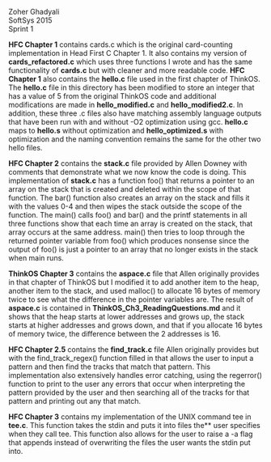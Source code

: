 Zoher Ghadyali  
SoftSys 2015  
Sprint 1

**HFC Chapter 1** contains cards.c which is the original card-counting implementation in Head First C Chapter 1. It also contains my version of **cards_refactored.c** which uses three functions I wrote and has the same functionality of **cards.c** but with cleaner and more readable code. **HFC Chapter 1** also contains the **hello.c** file used in the first chapter of ThinkOS. The **hello.c** file in this directory has been modified to store an integer that has a value of 5 from the original ThinkOS code and additional modifications are made in **hello_modified.c** and **hello_modified2.c**. In addition, these three .c files also have matching assembly language outputs that have been run with and without -O2 optimization using gcc. **hello.c** maps to **hello.s** without optimization and **hello_optimized.s** with optimization and the naming convention remains the same for the other two hello files.

**HFC Chapter 2** contains the **stack.c** file provided by Allen Downey with comments that demonstrate what we now know the code is doing. This implementation of **stack.c** has a function foo() that returns a pointer to an array on the stack that is created and deleted within the scope of that function. The bar() function also creates an array on the stack and fills it with the values 0-4 and then wipes the stack outside the scope of the function. The main() calls foo() and bar() and the printf statements in all three functions show that each time an array is created on the stack, that array occurs at the same address. main() then tries to loop through the returned pointer variable from foo() which produces nonsense since the output of foo() is just a pointer to an array that no longer exists in the stack when main runs.

**ThinkOS Chapter 3** contains the **aspace.c** file that Allen originally provides in that chapter of ThinkOS but I modified it to add another item to the heap, another item to the stack, and used malloc() to allocate 16 bytes of memory twice to see what the difference in the pointer variables are. The result of **aspace.c** is contained in **ThinkOS_Ch3_ReadingQuestions.md** and it shows that the heap starts at lower addresses and grows up, the stack starts at higher addresses and grows down, and that if you allocate 16 bytes of memory twice, the difference between the 2 addresses is 16.

**HFC Chapter 2.5** contains the **find_track.c** file Allen originally provides but with the find_track_regex() function filled in that allows the user to input a pattern and then find the tracks that match that pattern. This implementation also extensively handles error catching, using the regerror() function to print to the user any errors that occur when interpreting the pattern provided by the user and then searching all of the tracks for that pattern and printing out any that match.

**HFC Chapter 3** contains my implementation of the UNIX command tee in **tee.c**. This function takes the stdin and puts it into files the** user specifies when they call tee. This function also allows for the user to raise a -a flag that appends instead of overwriting the files the user wants the stdin put into.